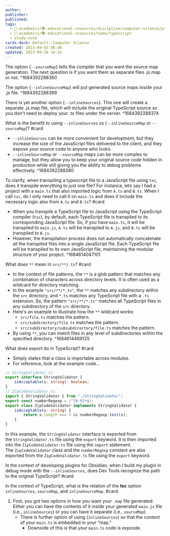 ```yaml
---
author: 
publisher: 
published: 
tags:
  - 🔴-academics/📚-educational-resources/discipline/computer-science/programming-language/typescript
  - 🔴-academics/📚-educational-resources/name/typescript
  - study-note
cards-deck: Default::Computer Science
created: 2023-09-03 08:46
updated: 2023-09-28 14:16
---
```


The option {`--sourceMap`} tells the compiler that you want the source map generation. The next question is if you want them as separate files .js.map or not.
^1684392288360

The option {`--inlineSourceMap`} will put generated source maps inside your .js file.
^1684392288369

There is yet another option {`--inlineSources`}. This one will create a separate .js.map file, which will include the original TypeScript source so you don't need to deploy your .ts files under the server.
^1684392288374

What is the benefit to using `--inlineSources` vs (`--inlineSourceMap` or `--sourceMap`)? #card 
- `--inlineSources` can be more convenient for development, but they increase the size of the JavaScript files delivered to the client, and they expose your source code to anyone who looks. 
- `--inlineSourceMap` or `--sourceMap` maps can be more complex to manage, but they allow you to keep your original source code hidden in production while still giving you the ability to debug problems effectively.
^1684392288380

To clarify, when transpiling a typescript file to a JavaScript file using `tsc`, does it transpile everything to just one file? For instance, lets say I had a project with a `main.ts` that also imported logic from `A.ts` and `B.ts`. When I call `tsc`, do I only need to call it on `main.ts` and does it include the necessary logic also from `A.ts` and `B.ts`? #card 
- When you transpile a TypeScript file to JavaScript using the TypeScript compiler (`tsc`), by default, each TypeScript file is transpiled to its corresponding JavaScript file. So, if you have `main.ts`, it will be transpiled to `main.js`, `A.ts` will be transpiled to `A.js`, and `B.ts` will be transpiled to `B.js`.
- However, the transpilation process does not automatically concatenate all the transpiled files into a single JavaScript file. Each TypeScript file will be transpiled to its own JavaScript file, maintaining the modular structure of your project.
^1684614047101

What does `**` mean in `src/**/.ts`? #card 
- In the context of file patterns, the `**` is a glob pattern that matches any combination of characters across directory levels. It is often used as a wildcard for directory matching.
- In the example `"src/**/*.ts"`, the `**` matches any subdirectory within the `src` directory, and `*.ts` matches any TypeScript file with a `.ts` extension. So, the pattern `"src/**/*.ts"` matches all TypeScript files in any subdirectory of the `src` directory.
- Here's an example to illustrate how the `**` wildcard works:
	- `src/file.ts` matches the pattern.
	- `src/subdirectory/file.ts` matches the pattern.
	- `src/subdirectory/subsubdirectory/file.ts` matches the pattern.
- By using `**`, you can match files in any level of subdirectories within the specified directory.
^1684614469125

What does export do in TypeScript? #card 
- Simply states that a class is importable across modules.
- For reference, look at the example code…
```typescript
// StringValidator.ts
export interface StringValidator {
    isAcceptable(s: string): boolean;
}
// ZipCodeValidator.ts
import { StringValidator } from "./StringValidator";
export const numberRegexp = /^[0-9]+$/;
export class ZipCodeValidator implements StringValidator {
    isAcceptable(s: string) {
        return s.length === 5 && numberRegexp.test(s);
    }
}
```
In this example, the `StringValidator` interface is exported from the `StringValidator.ts` file using the `export` keyword. It is then imported into the `ZipCodeValidator.ts` file using the `import` statement. The `ZipCodeValidator` class and the `numberRegexp` constant are also exported from the `ZipCodeValidator.ts` file using the `export` keyword.

In the context of developing plugins for Obsidian, when I build my plugin in debug mode with the `--inlineSources`, does Dev Tools recognize the path to the original TypeScript? #card 

In the context of TypeScript, what is the relation of the **tsc** option `inlineSources`, `sourceMap`, and `inlineSourceMap`. #card
1. First, you got two options in how you want your `.map` file generated. Either you can have the contents of it inside your generated `main.js` file (i.e., `inlineSources`) or you can have it separate (i.e., `sourceMap`)
	- There is further option of using (`inlineSources`) so that the content of your `main.ts` is embedded in your “map.”
		- Downside of this is that your `main.ts` code is exposde.
